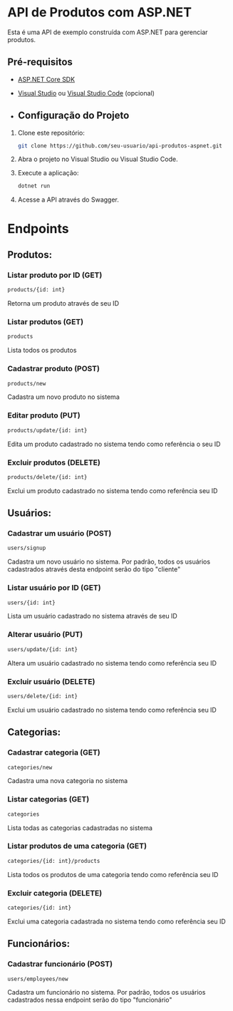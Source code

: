 # API de Produtos com ASP.NET

Esta é uma API de exemplo construída com ASP.NET para gerenciar produtos.

## Pré-requisitos

- [ASP.NET Core SDK](https://dotnet.microsoft.com/download)
- [Visual Studio](https://visualstudio.microsoft.com/) ou [Visual Studio Code](https://code.visualstudio.com/) (opcional)

- ## Configuração do Projeto

1. Clone este repositório:

    ```bash
    git clone https://github.com/seu-usuario/api-produtos-aspnet.git
    ```

2. Abra o projeto no Visual Studio ou Visual Studio Code.

3. Execute a aplicação:

    ```bash
    dotnet run
    ```

4. Acesse a API através do Swagger.

# Endpoints

## Produtos:

### Listar produto por ID (GET)
```bash
products/{id: int}
```
Retorna um produto através de seu ID

### Listar produtos (GET)
```bash
products
```
Lista todos os produtos

### Cadastrar produto (POST)
```bash
products/new
```
Cadastra um novo produto no sistema

### Editar produto (PUT)
```bash
products/update/{id: int}
```
Edita um produto cadastrado no sistema tendo como referência o seu ID

### Excluir produtos (DELETE)
```bash
products/delete/{id: int}
```
Exclui um produto cadastrado no sistema tendo como referência seu ID

## Usuários:

### Cadastrar um usuário (POST)
```bash
users/signup
```
Cadastra um novo usuário no sistema. Por padrão, todos os usuários cadastrados através desta endpoint serão do tipo "cliente"

### Listar usuário por ID (GET)
```bash
users/{id: int}
```
Lista um usuário cadastrado no sistema através de seu ID

### Alterar usuário (PUT)
```bash
users/update/{id: int}
```
Altera um usuário cadastrado no sistema tendo como referência seu ID

### Excluir usuário (DELETE)
```bash
users/delete/{id: int}
```
Exclui um usuário cadastrado no sistema tendo como referência seu ID

## Categorias:

### Cadastrar categoria (GET)
```bash
categories/new
```
Cadastra uma nova categoria no sistema

### Listar categorias (GET)
```bash
categories
```
Lista todas as categorias cadastradas no sistema

### Listar produtos de uma categoria (GET)
```bash
categories/{id: int}/products
```
Lista todos os produtos de uma categoria tendo como referência seu ID

### Excluir categoria (DELETE)
```bash
categories/{id: int}
```
Exclui uma categoria cadastrada no sistema tendo como referência seu ID

## Funcionários:

### Cadastrar funcionário (POST)
```bash
users/employees/new
```
Cadastra um funcionário no sistema. Por padrão, todos os usuários cadastrados nessa endpoint serão do tipo "funcionário"
